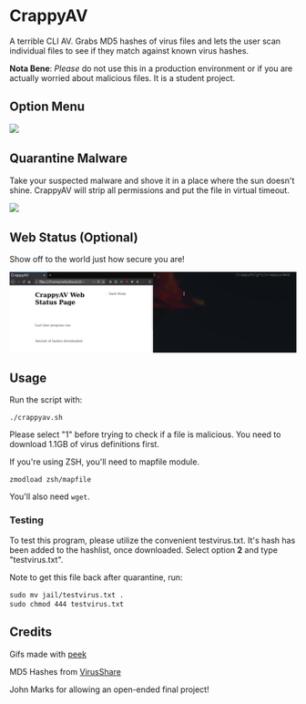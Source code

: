 # CrappyAV

A terrible CLI AV. Grabs MD5 hashes of virus files and lets the user scan individual files to see if they match against known virus hashes.

**Nota Bene**:
*Please* do not use this in a production environment or if you are actually worried about malicious files. It is a student project.


## Option Menu
![](img/crappyavheader.png)



## Quarantine Malware

Take your suspected malware and shove it in a place where the sun doesn't shine. CrappyAV will strip all permissions and put the file in virtual timeout.

![](img/hashcheck.gif)

## Web Status (Optional)

Show off to the world just how secure you are! 

![](img/web1.gif)

## Usage

Run the script with:

```
./crappyav.sh
```

Please select "1" before trying to check if a file is malicious. You need to download 1.1GB of virus definitions first.



If you're using ZSH, you'll need to mapfile module.

```
zmodload zsh/mapfile
```

You'll also need `wget`.


### Testing

To test this program, please utilize the convenient testvirus.txt. It's hash has been added to the hashlist, once downloaded. Select option **2** and type "testvirus.txt".

Note to get this file back after quarantine, run:
```
sudo mv jail/testvirus.txt .
sudo chmod 444 testvirus.txt
```

## Credits

Gifs made with [peek](https://github.com/phw/peek)

MD5 Hashes from [VirusShare](https://virusshare.com/hashes.4n6)

John Marks for allowing an open-ended final project!
